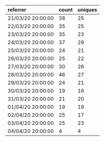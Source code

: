 | referrer          | count | uniques |
| :---------------- | :---- | :------ |
| 21/03/20 20:00:00 | 38    | 25      |
| 22/03/20 20:00:00 | 35    | 25      |
| 23/03/20 20:00:00 | 35    | 23      |
| 24/03/20 20:00:00 | 37    | 29      |
| 25/03/20 20:00:00 | 24    | 21      |
| 26/03/20 20:00:00 | 25    | 22      |
| 27/03/20 20:00:00 | 30    | 26      |
| 28/03/20 20:00:00 | 46    | 27      |
| 29/03/20 20:00:00 | 24    | 21      |
| 30/03/20 20:00:00 | 19    | 16      |
| 31/03/20 20:00:00 | 21    | 20      |
| 01/04/20 20:00:00 | 19    | 19      |
| 02/04/20 20:00:00 | 25    | 17      |
| 03/04/20 20:00:00 | 25    | 23      |
| 04/04/20 20:00:00 | 4     | 4       |